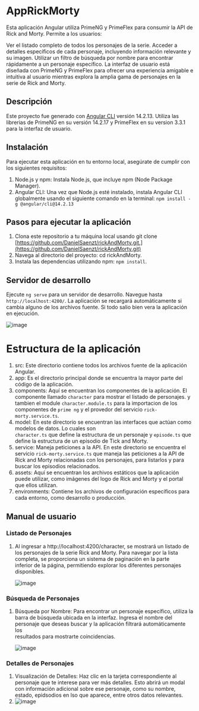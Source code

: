 # AppRickMorty
Esta aplicación Angular utiliza PrimeNG y PrimeFlex para consumir la API de Rick and Morty. Permite a los usuarios:

Ver el listado completo de todos los personajes de la serie.
Acceder a detalles específicos de cada personaje, incluyendo información relevante y su imagen.
Utilizar un filtro de búsqueda por nombre para encontrar rápidamente a un personaje específico.
La interfaz de usuario está diseñada con PrimeNG y PrimeFlex para ofrecer una experiencia amigable e intuitiva al usuario mientras explora la amplia gama de personajes en la serie de Rick and Morty.

## Descripción
Este proyecto fue generado con [Angular CLI](https://github.com/angular/angular-cli) versión 14.2.13. Utiliza las librerias de PrimeNG en su versión 14.2.17 y PrimeFlex en su version 3.3.1 para la interfaz de usuario.

## Instalación
Para ejecutar esta aplicación en tu entorno local, asegúrate de cumplir con los siguientes requisitos:

1. Node.js y npm: Instala Node.js, que incluye npm (Node Package Manager).
2. Angular CLI: Una vez que Node.js esté instalado, instala Angular CLI globalmente usando el siguiente comando en la terminal:  `npm install -g @angular/cli@14.2.13`
   
## Pasos para ejecutar la aplicación
1. Clona este repositorio a tu máquina local usando git clone [https://github.com/DanielSaenzt/rickAndMorty.git.](https://github.com/DanielSaenzt/rickAndMorty.git)
2. Navega al directorio del proyecto: cd rickAndMorty.
3. Instala las dependencias utilizando npm: `npm install`.
   
## Servidor de desarrollo
Ejecute `ng serve` para un servidor de desarrollo. Navegue hasta `http://localhost:4200/`. La aplicación se recargará automáticamente si cambia alguno de los archivos fuente.
Si todo salio bien vera la aplicación en ejecución.

![image](https://github.com/DanielSaenzt/rickAndMorty/assets/60766477/03251bfb-daf6-46d7-a83f-8e19a4476eb9)

# Estructura de la aplicación


1. src: Este directorio contiene todos los archivos fuente de la aplicación Angular.
2. app: Es el directorio principal donde se encuentra la mayor parte del código de la aplicación.
3. components: Aquí se encuentran los componentes de la aplicación. El componente llamado `character` para mostrar el listado de personajes. y tambien el module `character.module.ts` para la importacion de los componentes de `prime ng` y el provedor del servicio `rick-morty.service.ts`.
4. model: En este directorio se encuentran las interfaces que actúan como modelos de datos. Lo cuales son   
          `character.ts` que define la estructura de un personaje y `episode.ts` que define la estructura de un episodio de Tick and Morty.
5. service: Maneja peticiones a la API. En este directorio se encuentra el servicio 
              `rick-morty.service.ts` que maneja las peticiones a la API de Rick and Morty relacionadas con los personajes, para listarlos y para buscar los episodios relacionados.
6. assets: Aquí se encuentran los archivos estáticos que la aplicación puede utilizar, como imágenes del logo de Rick and Morty y el portal que ellos utilizan.
7. environments: Contiene los archivos de configuración específicos para cada entorno, como desarrollo o producción.

    

## Manual de usuario
### Listado de Personajes
1. Al ingresar a http://localhost:4200/character, se mostrará un listado de los personajes de la serie Rick and Morty. Para navegar por la lista completa, se proporciona un sistema de paginación en la parte   
   inferior de la página, permitiendo explorar los diferentes personajes disponibles.
   
   ![image](https://github.com/DanielSaenzt/rickAndMorty/assets/60766477/46c4e8b6-93bb-4407-9af0-e7c1cd1f2e93)
### Búsqueda de Personajes
1. Búsqueda por Nombre: Para encontrar un personaje específico, utiliza la barra de búsqueda ubicada en la interfaz. Ingresa el nombre del personaje que deseas buscar y la aplicación filtrará automáticamente los   
   resultados para mostrarte coincidencias.
   
   ![image](https://github.com/DanielSaenzt/rickAndMorty/assets/60766477/234ff7a0-9a8b-4e06-b06a-e27061db1818)
### Detalles de Personajes
1. Visualización de Detalles: Haz clic en la tarjeta correspondiente al personaje que te interese para ver más detalles. Esto abrirá un modal con información adicional sobre ese personaje, como su nombre, estado, epidsodios en lso que aparece, entre otros datos relevantes.
2. 
   ![image](https://github.com/DanielSaenzt/rickAndMorty/assets/60766477/f63a0b35-5d43-4afc-93fe-b6c0afb08b33)


